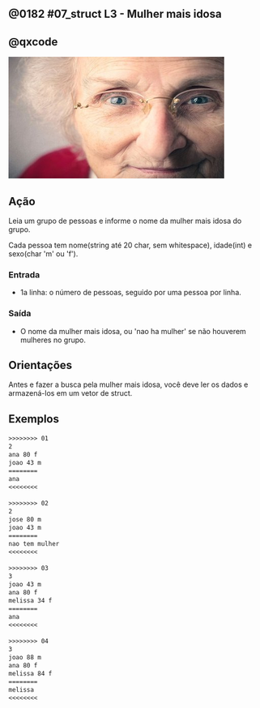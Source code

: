 ## @0182 #07_struct L3 - Mulher mais idosa
## @qxcode

![](capa.jpg)

## Ação

Leia um grupo de pessoas e informe o nome da mulher mais idosa do grupo.

Cada pessoa tem nome(string até 20 char, sem whitespace), idade(int) e sexo(char 'm' ou 'f').

### Entrada

- 1a linha: o número de pessoas, seguido por uma pessoa por linha.

### Saída

- O nome da mulher mais idosa, ou 'nao ha mulher' se não houverem mulheres no grupo.

## Orientações

Antes e fazer a busca pela mulher mais idosa, você deve ler os dados e armazená-los em um vetor de struct.

## Exemplos

```
>>>>>>>> 01
2
ana 80 f
joao 43 m
========
ana
<<<<<<<<

>>>>>>>> 02
2
jose 80 m
joao 43 m
========
nao tem mulher
<<<<<<<<

>>>>>>>> 03
3
joao 43 m
ana 80 f
melissa 34 f
========
ana
<<<<<<<<

>>>>>>>> 04
3
joao 88 m
ana 80 f
melissa 84 f
========
melissa
<<<<<<<<
```

#

<!---

>>>>>>>> 05
3
joao 88 m
ferrim 80 m
melios 84 m
========
nao tem mulher
<<<<<<<<


>>>>>>>> 06
7
maria 11 f
joao 43 m
francisco 12 m
meire 71 f
sergio 14 m
strange 81 m
mogli 45 m
========
meire
<<<<<<<<


>>>>>>>> 07
6
maria 11 f
joao 43 m
francisco 12 m
meire 71 f
strange 81 m
sergio 101 m
========
meire
<<<<<<<<


>>>>>>>> 08
5
maria 99 f
strange 81 m
joao 43 m
meire 71 f
sergio 14 m
========
maria
<<<<<<<<


>>>>>>>> 09
7
mario 80 m
joao 43 m
francisco 12 m
meire 73 f
sergio 72 f
strange 81 m
mogli 45 m
========
meire
<<<<<<<<

--->
